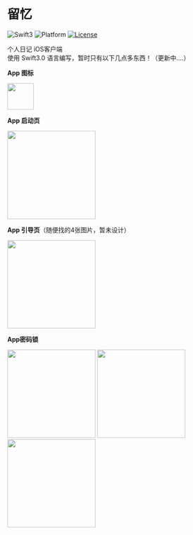 # 留忆

![Swift3](https://img.shields.io/badge/Swift-3.0-orange.svg)
![Platform](https://img.shields.io/badge/Platform-iOS-lightgrey.svg)
[![License](https://img.shields.io/badge/license-MIT-blue.svg?style=flat)](https://coding.net/u/four4/p/Diary/git/blob/master/LICENSE)

个人日记 iOS客户端 <br>
使用 Swift3.0 语言编写，暂时只有以下几点多东西！（更新中....）

**App 图标**

<img src="https://coding.net/u/four4/p/Diary/git/raw/master/Diary/Assets.xcassets/AppIcon.appiconset/Icon-Small%25403x.png" width="60px" />

**App 启动页**

<img src="http://og7heq3lq.bkt.clouddn.com/LaunchScreen.png" width="200px" />

**App 引导页**（随便找的4张图片，暂未设计）

<img src="http://four4.coding.me/css/images/GuideView.gif" width="200px" />

**App密码锁**

<img src="http://7xsjfr.com1.z0.glb.clouddn.com/CodedLock1.png" width="200px" />
<img src="http://7xsjfr.com1.z0.glb.clouddn.com/CodedLock2.png" width="200px" />
<img src="http://7xsjfr.com1.z0.glb.clouddn.com/CodedLock3.png" width="200px" />


